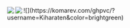 <a href="https://github.com/Kiharaten/VirtualClassRoom/">
  <img align="left" src="https://github-readme-stats.vercel.app/api?username=Kiharaten&count_private=true&show_icons=true" />
</a>
<a href="https://github.com/Kiharaten/VirtualClassRoom/">
  <img align="left" src="https://github-readme-stats.vercel.app/api/top-langs/?username=Kiharaten" />
</a>  
![](https://komarev.com/ghpvc/?username=Kiharaten&color=brightgreen)

<!--
**Kiharaten/Kiharaten** is a ✨ _special_ ✨ repository because its `README.md` (this file) appears on your GitHub profile.

Here are some ideas to get you started:

- 🔭 I’m currently working on ...
- 🌱 I’m currently learning ...
- 👯 I’m looking to collaborate on ...
- 🤔 I’m looking for help with ...
- 💬 Ask me about ...
- 📫 How to reach me: ...
- 😄 Pronouns: ...
- ⚡ Fun fact: ...
-->
